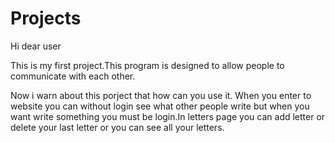 # Projects
Hi dear user

This is my first project.This program is designed to allow people to communicate with each other.


Now i warn about this porject that how can you use it.
When you enter to website you can without login see what other people write but when you want write something you must be login.In letters page you can add letter or delete your last letter or you can see all your letters.
